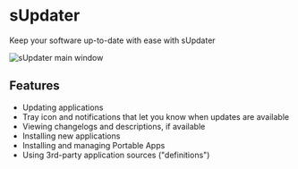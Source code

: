 # sUpdater
Keep your software up-to-date with ease with sUpdater

![sUpdater main window](https://i.imgur.com/qBzWwd8.png)

## Features
- Updating applications
- Tray icon and notifications that let you know when updates are available
- Viewing changelogs and descriptions, if available
- Installing new applications
- Installing and managing Portable Apps
- Using 3rd-party application sources ("definitions")
